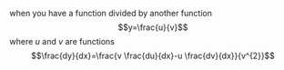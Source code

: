 when you have a function divided by another function
$$y=\frac{u}{v}$$
where $u$ and $v$ are functions
$$\frac{dy}{dx}=\frac{v \frac{du}{dx}-u \frac{dv}{dx}}{v^{2}}$$